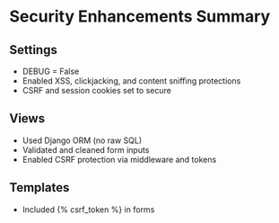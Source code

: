 # Security Enhancements Summary

## Settings
- DEBUG = False
- Enabled XSS, clickjacking, and content sniffing protections
- CSRF and session cookies set to secure

## Views
- Used Django ORM (no raw SQL)
- Validated and cleaned form inputs
- Enabled CSRF protection via middleware and tokens

## Templates
- Included {% csrf_token %} in forms
